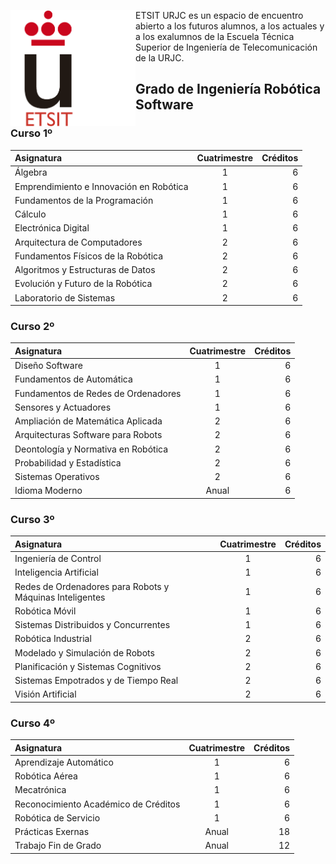 <img src="../../logo-etsit.png" alt="logo-urjc" style="width: 200px;" align="left" /> ETSIT URJC es un espacio de encuentro abierto a los futuros
alumnos, a los actuales y a los exalumnos de la Escuela Técnica Superior
de Ingeniería de Telecomunicación de la URJC.


## Grado de Ingeniería Robótica Software

### Curso 1º

| Asignatura        | Cuatrimestre | Créditos |
| :------------- |:-------------:| -----:|
| Álgebra      |            1 | 6 |
| Emprendimiento e Innovación en Robótica      | 1 | 6 |
| Fundamentos de la Programación      | 1 | 6 |
| Cálculo| 1 | 6 |
| Electrónica Digital| 1 | 6 |
| Arquitectura de Computadores      | 2 | 6 |
| Fundamentos Físicos de la Robótica| 2 | 6 |
| Algoritmos y Estructuras de Datos | 2 | 6 |
| Evolución y Futuro de la Robótica | 2 | 6 |
| Laboratorio de Sistemas | 2 | 6 |

### Curso 2º

| Asignatura        | Cuatrimestre | Créditos |
| :------------- |:-------------:| -----:|
| Diseño Software      |            1 | 6 |
| Fundamentos de Automática | 1 | 6 |
| Fundamentos de Redes de Ordenadores | 1 | 6 |
| Sensores y Actuadores | 1 | 6 |
| Ampliación de Matemática Aplicada| 2 | 6 |
| Arquitecturas Software para Robots| 2 | 6 |
| Deontología y Normativa en Robótica | 2 | 6 |
| Probabilidad y Estadística | 2 | 6 |
| Sistemas Operativos | 2 | 6 |
| Idioma Moderno  | Anual | 6 |

### Curso 3º

| Asignatura        | Cuatrimestre | Créditos |
| :------------- |:-------------:| -----:|
| Ingeniería de Control|            1 | 6 |
| Inteligencia Artificial | 1 | 6 |
| Redes de Ordenadores para Robots y Máquinas Inteligentes | 1 | 6 |
| Robótica Móvil | 1 | 6 |
| Sistemas Distribuidos y Concurrentes | 1 | 6 |
| Robótica Industrial | 2 | 6 |
| Modelado y Simulación de Robots | 2 | 6 |
| Planificación y Sistemas Cognitivos | 2 | 6 |
| Sistemas Empotrados y de Tiempo Real | 2 | 6 |
| Visión Artificial | 2 | 6 |

### Curso 4º

| Asignatura        | Cuatrimestre | Créditos |
| :------------- |:-------------:| -----:|
| Aprendizaje Automático |            1 | 6 |
| Robótica Aérea | 1 | 6 |
| Mecatrónica | 1 | 6 |
| Reconocimiento Académico de Créditos | 1 | 6 |
| Robótica de Servicio | 1 | 6 |
| Prácticas Exernas | Anual  | 18 |
| Trabajo Fin de Grado| Anual | 12 |
